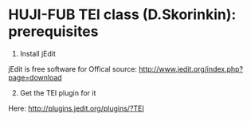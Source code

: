 # HUJI-FUB TEI class (D.Skorinkin): prerequisites

1. Install jEdit

jEdit is free software for Offical source: http://www.jedit.org/index.php?page=download


2. Get the TEI plugin for it

Here: http://plugins.jedit.org/plugins/?TEI
